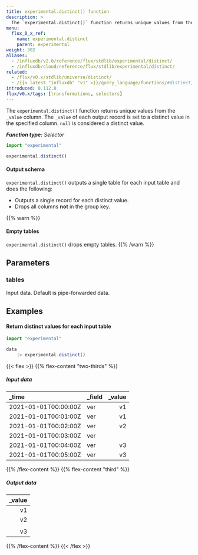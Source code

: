 ```yaml
---
title: experimental.distinct() function
description: >
  The `experimental.distinct()` function returns unique values from the `_value` column.
menu:
  flux_0_x_ref:
    name: experimental.distinct
    parent: experimental
weight: 302
aliases:
  - /influxdb/v2.0/reference/flux/stdlib/experimental/distinct/
  - /influxdb/cloud/reference/flux/stdlib/experimental/distinct/
related:
  - /flux/v0.x/stdlib/universe/distinct/
  - /{{< latest "influxdb" "v1" >}}/query_language/functions/#distinct, InfluxQL – DISTINCT()
introduced: 0.112.0
flux/v0.x/tags: [transformations, selectors]
---
```


The `experimental.distinct()` function returns unique values from the `_value` column.
The `_value` of each output record is set to a distinct value in the specified column.
`null` is considered a distinct value.

_**Function type:** Selector_  

```js
import "experimental"

experimental.distinct()
```

#### Output schema
`experimental.distinct()` outputs a single table for each input table and does
the following:

- Outputs a single record for each distinct value.
- Drops all columns **not** in the group key.

{{% warn %}}
#### Empty tables
`experimental.distinct()` drops empty tables.
{{% /warn %}}

## Parameters

### tables
Input data.
Default is pipe-forwarded data.

## Examples

#### Return distinct values for each input table
```js
import "experimental"

data
	|> experimental.distinct()
```

{{< flex >}}
{{% flex-content "two-thirds" %}}
##### Input data
| _time                | _field | _value |
|:-----                |:------ | ------:|
| 2021-01-01T00:00:00Z | ver    | v1     |
| 2021-01-01T00:01:00Z | ver    | v1     |
| 2021-01-01T00:02:00Z | ver    | v2     |
| 2021-01-01T00:03:00Z | ver    |        |
| 2021-01-01T00:04:00Z | ver    | v3     |
| 2021-01-01T00:05:00Z | ver    | v3     |
{{% /flex-content %}}
{{% flex-content "third" %}}
##### Output data
| _value |
| ------:|
| v1     |
| v2     |
|        |
| v3     |
{{% /flex-content %}}
{{< /flex >}}


